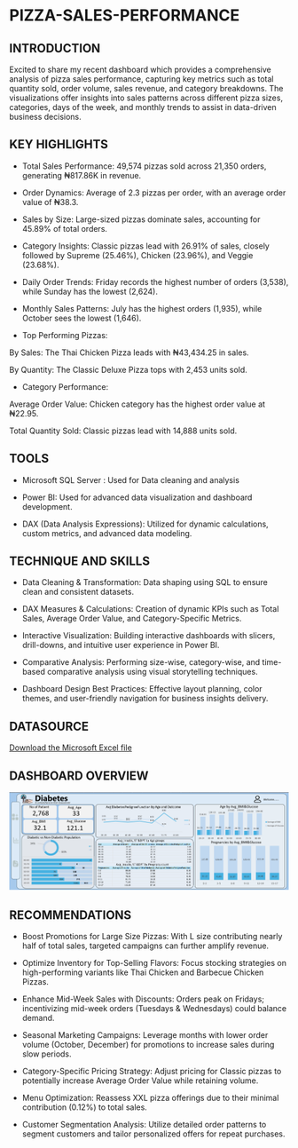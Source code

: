 # PIZZA-SALES-PERFORMANCE

## INTRODUCTION
Excited to share my recent dashboard which provides a comprehensive analysis of pizza sales performance, capturing key metrics such as total quantity sold, order volume, sales revenue, and category breakdowns. The visualizations offer insights into sales patterns across different pizza sizes, categories, days of the week, and monthly trends to assist in data-driven business decisions.


## KEY HIGHLIGHTS
- Total Sales Performance: 49,574 pizzas sold across 21,350 orders, generating ₦817.86K in revenue.

- Order Dynamics: Average of 2.3 pizzas per order, with an average order value of ₦38.3.

- Sales by Size: Large-sized pizzas dominate sales, accounting for 45.89% of total orders.

- Category Insights: Classic pizzas lead with 26.91% of sales, closely followed by Supreme (25.46%), Chicken (23.96%), and Veggie (23.68%).

- Daily Order Trends: Friday records the highest number of orders (3,538), while Sunday has the lowest (2,624).

- Monthly Sales Patterns: July has the highest orders (1,935), while October sees the lowest (1,646).

- Top Performing Pizzas:

By Sales: The Thai Chicken Pizza leads with ₦43,434.25 in sales.

By Quantity: The Classic Deluxe Pizza tops with 2,453 units sold.

- Category Performance:

Average Order Value: Chicken category has the highest order value at ₦22.95.

Total Quantity Sold: Classic pizzas lead with 14,888 units sold.


## TOOLS
- Microsoft SQL Server : Used for Data cleaning and analysis
  
- Power BI: Used for advanced data visualization and dashboard development.

- DAX (Data Analysis Expressions): Utilized for dynamic calculations, custom metrics, and advanced data modeling.

  
## TECHNIQUE AND SKILLS

- Data Cleaning & Transformation: Data shaping using SQL to ensure clean and consistent datasets.

- DAX Measures & Calculations: Creation of dynamic KPIs such as Total Sales, Average Order Value, and Category-Specific Metrics.

- Interactive Visualization: Building interactive dashboards with slicers, drill-downs, and intuitive user experience in Power BI.

- Comparative Analysis: Performing size-wise, category-wise, and time-based comparative analysis using visual storytelling techniques.

- Dashboard Design Best Practices: Effective layout planning, color themes, and user-friendly navigation for business insights delivery.

## DATASOURCE
<a href = https://github.com/Shanu998/Diabetes-Risk-Assessment-/blob/main/Diabetes%20DATASET.csv> Download the Microsoft Excel file </a>


## DASHBOARD OVERVIEW
![Overview Dashboard](https://github.com/Shanu998/Diabetes-Risk-Assessment-/blob/main/Diabetes.png)



## RECOMMENDATIONS

- Boost Promotions for Large Size Pizzas: With L size contributing nearly half of total sales, targeted campaigns can further amplify revenue.

- Optimize Inventory for Top-Selling Flavors: Focus stocking strategies on high-performing variants like Thai Chicken and Barbecue Chicken Pizzas.

- Enhance Mid-Week Sales with Discounts: Orders peak on Fridays; incentivizing mid-week orders (Tuesdays & Wednesdays) could balance demand.

- Seasonal Marketing Campaigns: Leverage months with lower order volume (October, December) for promotions to increase sales during slow periods.

- Category-Specific Pricing Strategy: Adjust pricing for Classic pizzas to potentially increase Average Order Value while retaining volume.

- Menu Optimization: Reassess XXL pizza offerings due to their minimal contribution (0.12%) to total sales.

- Customer Segmentation Analysis: Utilize detailed order patterns to segment customers and tailor personalized offers for repeat purchases.
